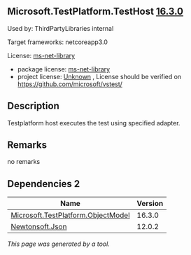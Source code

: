 Microsoft.TestPlatform.TestHost [16.3.0](https://www.nuget.org/packages/Microsoft.TestPlatform.TestHost/16.3.0)
--------------------

Used by: ThirdPartyLibraries internal

Target frameworks: netcoreapp3.0

License: [ms-net-library](../../../../licenses/ms-net-library) 

- package license: [ms-net-library](http://www.microsoft.com/web/webpi/eula/net_library_eula_enu.htm) 
- project license: [Unknown](https://github.com/microsoft/vstest/) , License should be verified on https://github.com/microsoft/vstest/

Description
-----------
Testplatform host executes the test using specified adapter.

Remarks
-----------
no remarks


Dependencies 2
-----------

|Name|Version|
|----------|:----|
|[Microsoft.TestPlatform.ObjectModel](../../../../packages/nuget.org/microsoft.testplatform.objectmodel/16.3.0)|16.3.0|
|[Newtonsoft.Json](../../../../packages/nuget.org/newtonsoft.json/12.0.2)|12.0.2|

*This page was generated by a tool.*